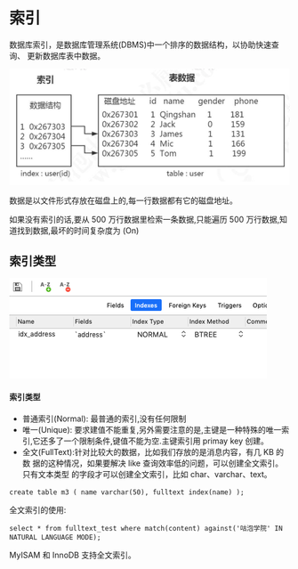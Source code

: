 # 索引

数据库索引，是数据库管理系统(DBMS)中一个排序的数据结构，以协助快速查询、 更新数据库表中数据。

![image-20200315133858274](assets/image-20200315133858274.png)

数据是以文件形式存放在磁盘上的,每一行数据都有它的磁盘地址。

如果没有索引的话,要从 500 万行数据里检索一条数据,只能遍历 500 万行数据,知道找到数据,最坏的时间复杂度为 (On)

## 索引类型

![image-20200315142012052](assets/image-20200315142012052.png)

#### 索引类型

- 普通索引(Normal): 最普通的索引,没有任何限制
- 唯一(Unique): 要求建值不能重复,另外需要注意的是,主键是一种特殊的唯一索引,它还多了一个限制条件,键值不能为空.主键索引用 primay key 创建。
- 全文(FullText):针对比较大的数据，比如我们存放的是消息内容，有几 KB 的数 据的这种情况，如果要解决 like 查询效率低的问题，可以创建全文索引。只有文本类型 的字段才可以创建全文索引，比如 char、varchar、text。

```
create table m3 ( name varchar(50), fulltext index(name) );
```

全文索引的使用:

```
select * from fulltext_test where match(content) against('咕泡学院' IN NATURAL LANGUAGE MODE);
```

MyISAM 和 InnoDB 支持全文索引。

## 